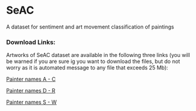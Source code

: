 # SeAC

A dataset for sentiment and art movement classification of paintings

### Download Links:

Artworks of SeAC dataset are available in the following three links (you will be warned if you are sure ig you want to download the files, but do not worry as it is automated message to any file that exceeds 25 Mb):

[Painter names A - C](https://drive.google.com/uc?id=18gJZGRthEA_5Z0A5uADs63K7a2r1NcVL&export=download)

[Painter names D - R](https://drive.google.com/uc?id=1UJnC6yrn8-Cqa84thhGVu8Si8Ewr5rJr&export=download)

[Painter names S - W](https://drive.google.com/uc?id=1_rPloziapuBjQbJvKJK4YXAeKzjwjzc-&export=download)
